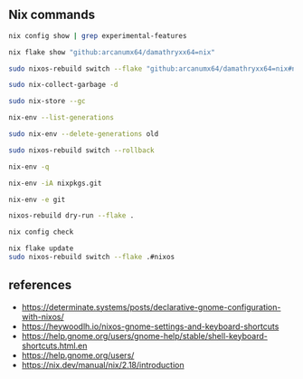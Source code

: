 ## Nix commands
```sh
nix config show | grep experimental-features
```
```sh
nix flake show "github:arcanumx64/damathryxx64=nix"
```
```sh
sudo nixos-rebuild switch --flake "github:arcanumx64/damathryxx64=nix#nixos"
```
```sh
sudo nix-collect-garbage -d
```
```sh
sudo nix-store --gc
```
```sh
nix-env --list-generations
```
```sh
sudo nix-env --delete-generations old
```
```sh
sudo nixos-rebuild switch --rollback
```
```sh
nix-env -q
```
```sh
nix-env -iA nixpkgs.git
```
```sh
nix-env -e git
```
```sh
nixos-rebuild dry-run --flake .
```
```sh
nix config check
```
```sh
nix flake update
sudo nixos-rebuild switch --flake .#nixos
```

## references
- https://determinate.systems/posts/declarative-gnome-configuration-with-nixos/
- https://heywoodlh.io/nixos-gnome-settings-and-keyboard-shortcuts
- https://help.gnome.org/users/gnome-help/stable/shell-keyboard-shortcuts.html.en
- https://help.gnome.org/users/
- https://nix.dev/manual/nix/2.18/introduction
